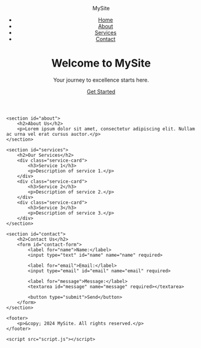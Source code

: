 <!DOCTYPE html>
<html lang="en">
<head>
    <meta charset="UTF-8">
    <meta name="viewport" content="width=device-width, initial-scale=1.0">
    <title>Responsive Landing Page</title>
    <link rel="stylesheet" href="styles.css">
</head>
<body>
    <header>
        <nav>
            <div class="logo">MySite</div>
            <ul class="nav-links">
                <li><a href="#home">Home</a></li>
                <li><a href="#about">About</a></li>
                <li><a href="#services">Services</a></li>
                <li><a href="#contact">Contact</a></li>
            </ul>
        </nav>
        <div class="hero">
            <h1>Welcome to MySite</h1>
            <p>Your journey to excellence starts here.</p>
            <a href="#contact" class="cta-button">Get Started</a>
        </div>
    </header>

    <section id="about">
        <h2>About Us</h2>
        <p>Lorem ipsum dolor sit amet, consectetur adipiscing elit. Nullam ac urna vel erat cursus auctor.</p>
    </section>

    <section id="services">
        <h2>Our Services</h2>
        <div class="service-card">
            <h3>Service 1</h3>
            <p>Description of service 1.</p>
        </div>
        <div class="service-card">
            <h3>Service 2</h3>
            <p>Description of service 2.</p>
        </div>
        <div class="service-card">
            <h3>Service 3</h3>
            <p>Description of service 3.</p>
        </div>
    </section>

    <section id="contact">
        <h2>Contact Us</h2>
        <form id="contact-form">
            <label for="name">Name:</label>
            <input type="text" id="name" name="name" required>
            
            <label for="email">Email:</label>
            <input type="email" id="email" name="email" required>
            
            <label for="message">Message:</label>
            <textarea id="message" name="message" required></textarea>
            
            <button type="submit">Send</button>
        </form>
    </section>

    <footer>
        <p>&copy; 2024 MySite. All rights reserved.</p>
    </footer>

    <script src="script.js"></script>
</body>
</html>
